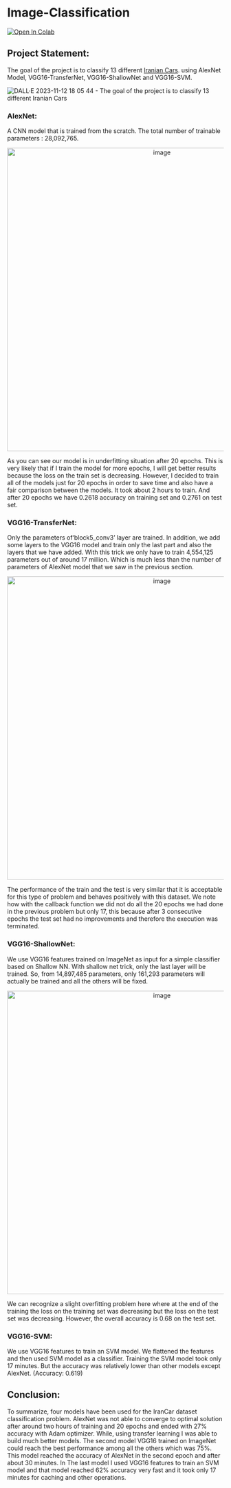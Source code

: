 # Image-Classification

 [![Open In Colab](https://colab.research.google.com/assets/colab-badge.svg)](https://colab.research.google.com/drive/1YY2ddQ1vP2T4ntUav0-Cwe9lePYvh2uC?usp=drive_open#scrollTo=953edfb2)


## Project Statement:

The goal of the project is to classify 13 different [Iranian Cars](https://www.kaggle.com/datasets/usefashrfi/iran-used-cars-datasethttp:// "Iranian Cars").
using AlexNet Model, VGG16-TransferNet, VGG16-ShallowNet and VGG16-SVM.

![DALL·E 2023-11-12 18 05 44 - The goal of the project is to classify 13 different Iranian Cars](https://github.com/JalehFar/Image-Classification/assets/117992631/8535c03b-310e-4368-97e5-b5497cb730d5)

### AlexNet:

A CNN model that is trained from the scratch. The total number of trainable parameters : 28,092,765.
<p align="center">
<img width="704" alt="image" src="https://github.com/JalehFar/Image-Classification/assets/117992631/872c3109-47d8-4961-8626-87a5db8d3c55">
</p>

As you can see our model is in underfitting situation after 20 epochs. This is very likely that if I train the model for more epochs, I will get better results because the loss on the train set is decreasing. However, I decided to train all of the models just for 20 epochs in order to save time and also have a fair comparison between the models. It took about 2 hours to train. And after 20 epochs we have 0.2618 accuracy on training set and 0.2761 on test set.


### VGG16-TransferNet:

Only the parameters of‘block5_conv3’ layer are trained. In addition, we add some layers to the VGG16 model and train only the last part and also the layers that we have added. With this trick we only have to train 4,554,125 parameters out of around 17 million. Which is much less than the number of parameters of AlexNet model that we saw in the previous section.

<p align="center">
<img width="704" alt="image" src="https://github.com/JalehFar/Image-Classification/assets/117992631/7a176ab1-f90a-4ec0-8ce6-b4a7454aa7dd">
</p>

The performance of the train and the test is very similar that it is acceptable for this type of problem and behaves positively with this dataset. We note how with the callback function we did not do all the 20 epochs we had done in the previous problem but only 17, this because after 3 consecutive epochs the test set had no improvements and therefore the execution was terminated.

### VGG16-ShallowNet:

We use VGG16 features trained on ImageNet as input for a simple classifier based on Shallow NN. With shallow net trick, only the last layer will be trained. So, from 14,897,485 parameters, only 161,293 parameters will actually be trained and all the others will be fixed.
<p align="center">
<img width="704" alt="image" src="https://github.com/JalehFar/Image-Classification/assets/117992631/7afdb3ac-476a-4405-b5a0-47e3c531f204">
</p>

We can recognize a slight overfitting problem here where at the end of the training the loss on the training set was decreasing but the loss on the test set was decreasing. However, the overall accuracy is 0.68 on the test set.

### VGG16-SVM:

We use VGG16 features to train an SVM model. We flattened the features and then used SVM model as a classifier. Training the SVM model took only 17 minutes. But the accuracy was relatively lower than other models except AlexNet. (Accuracy: 0.619)


## Conclusion:

To summarize, four models have been used for the IranCar dataset classification problem. AlexNet was not able to converge to optimal solution after around two hours of training and 20 epochs and ended with 27% accuracy with Adam optimizer. While, using transfer learning I was able to build much better models. The second model VGG16 trained on ImageNet could reach the best performance among all the others which was 75%. This model reached the accuracy of AlexNet in the second epoch and after about 30 minutes. In The last model I used VGG16 features to train an SVM model and that model reached 62% accuracy very fast and it took only 17 minutes for caching and other operations.


